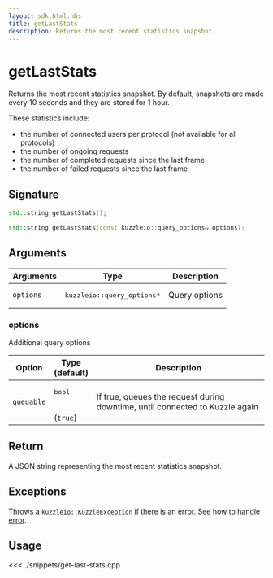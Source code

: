 ```yaml
---
layout: sdk.html.hbs
title: getLastStats
description: Returns the most recent statistics snapshot.
---
```


# getLastStats

Returns the most recent statistics snapshot.
By default, snapshots are made every 10 seconds and they are stored for 1 hour.

These statistics include:

- the number of connected users per protocol (not available for all protocols)
- the number of ongoing requests
- the number of completed requests since the last frame
- the number of failed requests since the last frame

## Signature

```cpp
std::string getLastStats();

std::string getLastStats(const kuzzleio::query_options& options);
```

## Arguments

| Arguments | Type                                 | Description   |
| --------- | ------------------------------------ | ------------- |
| `options` | <pre>kuzzleio::query_options\*</pre> | Query options |

### options

Additional query options

| Option     | Type<br/>(default)           | Description                                                                  |
| ---------- | ---------------------------- | ---------------------------------------------------------------------------- |
| `queuable` | <pre>bool</pre><br/>(`true`) | If true, queues the request during downtime, until connected to Kuzzle again |

## Return

A JSON string representing the most recent statistics snapshot.

## Exceptions

Throws a `kuzzleio::KuzzleException` if there is an error. See how to [handle error](/sdk-reference/cpp/1/error-handling).

## Usage

<<< ./snippets/get-last-stats.cpp
